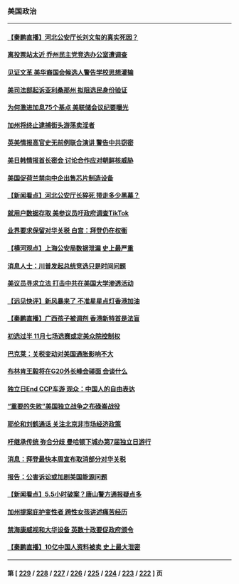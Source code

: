 ### 美国政治
---
#### [【秦鹏直播】河北公安厅长刘文玺的真实死因？](../../pages/ncid1078159/n13775180.md) 
#### [离投票站太近 乔州民主党竞选办公室遭调查](../../pages/ncid1078159/n13775068.md) 
#### [见证文革 美华裔国会候选人警告学校思想灌输](../../pages/ncid1078159/n13775021.md) 
#### [美司法部起诉亚利桑那州 拟阻选民身份验证](../../pages/ncid1078159/n13774945.md) 
#### [为何激进加息75个基点 美联储会议纪要曝光](../../pages/ncid1078159/n13775061.md) 
#### [加州将终止逮捕街头游荡卖淫者](../../pages/ncid1078159/n13775087.md) 
#### [英美情报高官史无前例联合演讲 警告中共窃密](../../pages/ncid1078159/n13775046.md) 
#### [美日韩情报首长密会 讨论合作应对朝鲜核威胁](../../pages/ncid1078159/n13774996.md) 
#### [美国促荷兰禁向中企出售芯片制造设备](../../pages/ncid1078159/n13774751.md) 
#### [【新闻看点】河北公安厅长猝死 带走多少黑幕？](../../pages/ncid1078159/n13774333.md) 
#### [就用户数据存取 美参议员吁政府调查TikTok](../../pages/ncid1078159/n13774633.md) 
#### [业界要求保留对华关税 白宫：拜登仍在权衡](../../pages/ncid1078159/n13774479.md) 
#### [【横河观点】上海公安局数据泄漏 史上最严重](../../pages/ncid1078159/n13774347.md) 
#### [消息人士：川普发起总统竞选只是时间问题](../../pages/ncid1078159/n13774345.md) 
#### [美议员寻求立法 打击中共在美国大学渗透活动](../../pages/ncid1078159/n13774298.md) 
#### [【远见快评】新风暴来了 不准星星点灯香港加油](../../pages/ncid1078159/n13774321.md) 
#### [【秦鹏直播】广西孩子被调剂 香港新特首是法盲](../../pages/ncid1078159/n13774340.md) 
#### [初选过半 11月七场选赛或定美众院控制权](../../pages/ncid1078159/n13774132.md) 
#### [巴克莱：关税变动对美国通胀影响不大](../../pages/ncid1078159/n13774227.md) 
#### [布林肯王毅将在G20外长峰会碰面 会谈什么](../../pages/ncid1078159/n13774153.md) 
#### [独立日End CCP车游 观众：中国人的自由表达](../../pages/ncid1078159/n13773889.md) 
#### [“重要的失败”美国独立战争之布碌崙战役](../../pages/ncid1078159/n13773793.md) 
#### [耶伦和刘鹤通话 关注北京非市场经济政策](../../pages/ncid1078159/n13773808.md) 
#### [吁继承传统 弥合分歧 曼哈顿下城办第7届独立日游行](../../pages/ncid1078159/n13773784.md) 
#### [消息：拜登最快本周宣布取消部分对华关税](../../pages/ncid1078159/n13773604.md) 
#### [报告：公害诉讼或加剧美国能源问题](../../pages/ncid1078159/n13773723.md) 
#### [【新闻看点】5.5小时破案？唐山警方通报疑点多](../../pages/ncid1078159/n13773559.md) 
#### [加州提案庇护变性者 跨性女孩讲述痛苦经历](../../pages/ncid1078159/n13773685.md) 
#### [禁海康威视和大华设备 英数十政要促政府颁令](../../pages/ncid1078159/n13773576.md) 
#### [【秦鹏直播】10亿中国人资料被卖 史上最大泄密](../../pages/ncid1078159/n13773552.md) 

---
#### 第 [ [229](./229.md) / [228](./228.md) / [227](./227.md) / [226](./226.md) / [225](./225.md) / [224](./224.md) / [223](./223.md) / [222](./222.md) ] 页
